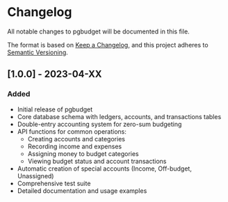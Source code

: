 # Changelog

All notable changes to pgbudget will be documented in this file.

The format is based on [Keep a Changelog](https://keepachangelog.com/en/1.0.0/),
and this project adheres to [Semantic Versioning](https://semver.org/spec/v2.0.0.html).

## [1.0.0] - 2023-04-XX

### Added
- Initial release of pgbudget
- Core database schema with ledgers, accounts, and transactions tables
- Double-entry accounting system for zero-sum budgeting
- API functions for common operations:
  - Creating accounts and categories
  - Recording income and expenses
  - Assigning money to budget categories
  - Viewing budget status and account transactions
- Automatic creation of special accounts (Income, Off-budget, Unassigned)
- Comprehensive test suite
- Detailed documentation and usage examples
